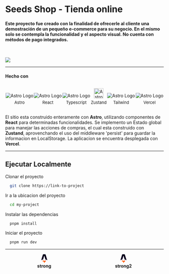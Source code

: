 # Seeds Shop - Tienda online

#### Este proyecto fue creado con la finalidad de ofrecerle al cliente una demostración de un pequeño e-commerce para su negocio. En el mismo solo se contempla la funcionalidad y el aspecto visual. No cuenta con métodos de pago integrados.

<img src='https://i.postimg.cc/d3r7V6z0/Macbook-Air-seeds-shop-vercel-app.png' style='margin-top:30px'>

---

#### **Hecho con**

   <article style='margin-top:30px; display: flex; align-items: end; justify-content: space-around;text-align:center'>

<div style='display:flex; flex-direction:column; align-items: center'>
   <img alt='Astro Logo' src='https://i.postimg.cc/vmCcC8Qf/Logos-Astro-Icon.png'>
   <span style='font-size: 13px; margin-top:5px' >Astro</span>
</div>

<div style='display:flex; flex-direction:column; align-items: center'>
   <img alt='Astro Logo' src='https://i.postimg.cc/4yM9nJ6Q/Logos-React.png'>
   <span style='font-size: 13px; margin-top:5px'>React</span>
</div>

<div style='display:flex; flex-direction:column; align-items: center'>
   <img alt='Astro Logo' src='https://i.postimg.cc/s2m92twH/Devicon-Typescript.png'>
   <span style='font-size: 13px; margin-top:5px' >Typescript</span>
</div>

<div style='display:flex; flex-direction:column; align-items: center'>
   <img alt='Astro Logo' width='30' height='32' src='https://i.postimg.cc/DyrDnLCw/zustand.png'>
   <span style='font-size: 13px; margin-top:5px' >Zustand</span>
</div>

<div style='display:flex; flex-direction:column; align-items: center'>
   <img alt='Astro Logo' src='https://i.postimg.cc/9XwfG6HK/Devicon-Tailwindcss.png'>
   <span style='font-size: 13px; margin-top:5px' >Tailwind</span>
</div>

<div style='display:flex; flex-direction:column; align-items: center'>
   <img alt='Astro Logo' src='https://i.postimg.cc/mZFjTzYq/Skill-Icons-Vercel-Light.png'>
   <span style='font-size: 13px; margin-top:5px' >Vercel</span>
</div>
</article>

<p style='margin-top:30px'>El sitio esta construido enteramente con <strong>Astro</strong>, utilizando componentes de <strong>React</strong> para determinadas funcionalidades. Se implemento un Estado global para manejar las acciones de compras, el cual esta construido con <strong>Zustand</strong>, aprovenchando el uso del middleware 'persist' para guardar la informacion en LocalStorage. La aplicacion se encuentra desplegada con <strong>Vercel</strong>.</p>

---

## Ejecutar Localmente

Clonar el proyecto

```bash
  git clone https://link-to-project
```

Ir a la ubicacion del proyecto

```bash
  cd my-project
```

Instalar las dependencias

```bash
  pnpm install
```

Iniciar el proyecto

```bash
  pnpm run dev
```

---

<div style='display:flex; justify-content: space-around; align-items: center'>
<div style='display:flex; flex-direction: column; align-items:center; justify-content: center; '>
<svg xmlns="http://www.w3.org/2000/svg" width="30" height="30" viewBox="0 0 128 128"><defs><linearGradient id="IconifyId18e51f092bcae57030" x1="882.997" x2="638.955" y1="27.113" y2="866.902" gradientTransform="scale(.1)" gradientUnits="userSpaceOnUse"><stop offset="0" stop-color="#000014"/><stop offset="1" stop-color="#150426"/></linearGradient><linearGradient id="IconifyId18e51f092bcae57031" x1="1001.68" x2="790.326" y1="652.45" y2="1094.91" gradientTransform="scale(.1)" gradientUnits="userSpaceOnUse"><stop offset="0" stop-color="#ff1639"/><stop offset="1" stop-color="#ff1639" stop-opacity="0"/></linearGradient></defs><path fill="url(#IconifyId18e51f092bcae57030)" d="M81.504 9.465c.973 1.207 1.469 2.836 2.457 6.09l21.656 71.136a90.079 90.079 0 0 0-25.89-8.765L65.629 30.28a1.833 1.833 0 0 0-3.52.004L48.18 77.902a90.104 90.104 0 0 0-26.003 8.778l21.758-71.14c.996-3.25 1.492-4.876 2.464-6.083a8.023 8.023 0 0 1 3.243-2.398c1.433-.575 3.136-.575 6.535-.575H71.72c3.402 0 5.105 0 6.543.579a7.988 7.988 0 0 1 3.242 2.402Zm0 0"/><path fill="#ff5d01" d="M84.094 90.074c-3.57 3.055-10.696 5.137-18.903 5.137c-10.07 0-18.515-3.137-20.754-7.356c-.8 2.418-.98 5.184-.98 6.954c0 0-.527 8.675 5.508 14.71a5.671 5.671 0 0 1 5.672-5.671c5.37 0 5.367 4.683 5.363 8.488v.336c0 5.773 3.527 10.719 8.543 12.805a11.62 11.62 0 0 1-1.172-5.098c0-5.508 3.23-7.555 6.988-9.938c2.989-1.894 6.309-4 8.594-8.222a15.513 15.513 0 0 0 1.875-7.41a15.55 15.55 0 0 0-.734-4.735m0 0"/><path fill="url(#IconifyId18e51f092bcae57031)" d="M84.094 90.074c-3.57 3.055-10.696 5.137-18.903 5.137c-10.07 0-18.515-3.137-20.754-7.356c-.8 2.418-.98 5.184-.98 6.954c0 0-.527 8.675 5.508 14.71a5.671 5.671 0 0 1 5.672-5.671c5.37 0 5.367 4.683 5.363 8.488v.336c0 5.773 3.527 10.719 8.543 12.805a11.62 11.62 0 0 1-1.172-5.098c0-5.508 3.23-7.555 6.988-9.938c2.989-1.894 6.309-4 8.594-8.222a15.513 15.513 0 0 0 1.875-7.41a15.55 15.55 0 0 0-.734-4.735m0 0"/></svg>
<strong>strong</strong>
</div>
<div style='display:flex; flex-direction: column; align-items:center; justify-content: center '>
<svg xmlns="http://www.w3.org/2000/svg" width="30" height="30" viewBox="0 0 128 128"><defs><linearGradient id="IconifyId18e51f092bcae57030" x1="882.997" x2="638.955" y1="27.113" y2="866.902" gradientTransform="scale(.1)" gradientUnits="userSpaceOnUse"><stop offset="0" stop-color="#000014"/><stop offset="1" stop-color="#150426"/></linearGradient><linearGradient id="IconifyId18e51f092bcae57031" x1="1001.68" x2="790.326" y1="652.45" y2="1094.91" gradientTransform="scale(.1)" gradientUnits="userSpaceOnUse"><stop offset="0" stop-color="#ff1639"/><stop offset="1" stop-color="#ff1639" stop-opacity="0"/></linearGradient></defs><path fill="url(#IconifyId18e51f092bcae57030)" d="M81.504 9.465c.973 1.207 1.469 2.836 2.457 6.09l21.656 71.136a90.079 90.079 0 0 0-25.89-8.765L65.629 30.28a1.833 1.833 0 0 0-3.52.004L48.18 77.902a90.104 90.104 0 0 0-26.003 8.778l21.758-71.14c.996-3.25 1.492-4.876 2.464-6.083a8.023 8.023 0 0 1 3.243-2.398c1.433-.575 3.136-.575 6.535-.575H71.72c3.402 0 5.105 0 6.543.579a7.988 7.988 0 0 1 3.242 2.402Zm0 0"/><path fill="#ff5d01" d="M84.094 90.074c-3.57 3.055-10.696 5.137-18.903 5.137c-10.07 0-18.515-3.137-20.754-7.356c-.8 2.418-.98 5.184-.98 6.954c0 0-.527 8.675 5.508 14.71a5.671 5.671 0 0 1 5.672-5.671c5.37 0 5.367 4.683 5.363 8.488v.336c0 5.773 3.527 10.719 8.543 12.805a11.62 11.62 0 0 1-1.172-5.098c0-5.508 3.23-7.555 6.988-9.938c2.989-1.894 6.309-4 8.594-8.222a15.513 15.513 0 0 0 1.875-7.41a15.55 15.55 0 0 0-.734-4.735m0 0"/><path fill="url(#IconifyId18e51f092bcae57031)" d="M84.094 90.074c-3.57 3.055-10.696 5.137-18.903 5.137c-10.07 0-18.515-3.137-20.754-7.356c-.8 2.418-.98 5.184-.98 6.954c0 0-.527 8.675 5.508 14.71a5.671 5.671 0 0 1 5.672-5.671c5.37 0 5.367 4.683 5.363 8.488v.336c0 5.773 3.527 10.719 8.543 12.805a11.62 11.62 0 0 1-1.172-5.098c0-5.508 3.23-7.555 6.988-9.938c2.989-1.894 6.309-4 8.594-8.222a15.513 15.513 0 0 0 1.875-7.41a15.55 15.55 0 0 0-.734-4.735m0 0"/></svg>
<strong>strong2</strong>
</div>
</div>
